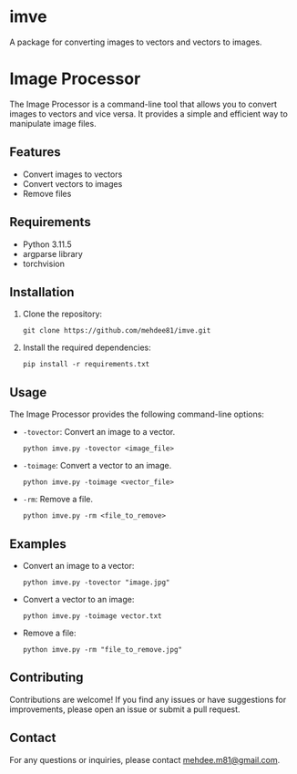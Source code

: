 # imve
A package for converting images to vectors and vectors to images.

# Image Processor

The Image Processor is a command-line tool that allows you to convert images to vectors and vice versa. It provides a simple and efficient way to manipulate image files.

## Features

- Convert images to vectors
- Convert vectors to images
- Remove files

## Requirements

- Python 3.11.5
- argparse library
- torchvision

## Installation

1. Clone the repository:
   ```
   git clone https://github.com/mehdee81/imve.git
   ```

2. Install the required dependencies:
   ```
   pip install -r requirements.txt
   ```

## Usage

The Image Processor provides the following command-line options:

- `-tovector`: Convert an image to a vector.
   ```
   python imve.py -tovector <image_file>
   ```

- `-toimage`: Convert a vector to an image.
   ```
   python imve.py -toimage <vector_file>
   ```

- `-rm`: Remove a file.
   ```
   python imve.py -rm <file_to_remove>
   ```

## Examples

- Convert an image to a vector:
   ```
   python imve.py -tovector "image.jpg"
   ```

- Convert a vector to an image:
   ```
   python imve.py -toimage vector.txt
   ```

- Remove a file:
   ```
   python imve.py -rm "file_to_remove.jpg"
   ```

## Contributing

Contributions are welcome! If you find any issues or have suggestions for improvements, please open an issue or submit a pull request.

## Contact

For any questions or inquiries, please contact [mehdee.m81@gmail.com](mailto:mehdee.m81@gmail.com).
